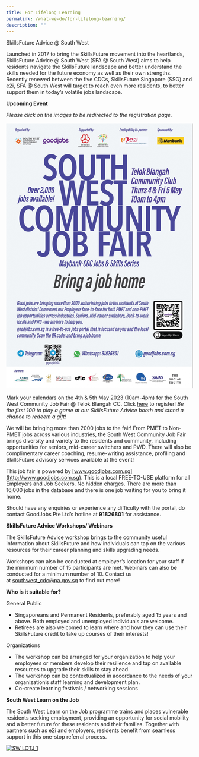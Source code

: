 ```yaml
---
title: For Lifelong Learning
permalink: /what-we-do/for-lifelong-learning/
description: ""
---
```

SkillsFuture Advice @ South West

Launched in 2017 to bring the SkillsFuture movement into the heartlands, SkillsFuture Advice @ South West (SFA @ South West) aims to help residents navigate the SkillsFuture landscape and better understand the skills needed for the future economy as well as their own strengths. Recently renewed between the five CDCs, SkillsFuture Singapore (SSG) and e2i, SFA @ South West will target to reach even more residents, to better support them in today’s volatile jobs landscape.

**Upcoming Event** 

*Please click on the images to be redirected to the registration page.*

<a href="https://www.goodjobs.com.sg/job-fairs/south-west-community-job-fair-at-telok-blangah">
<img src="/images/What%20We%20Do/For%20Lifelong%20Learning/may%20poster.jpg"></a>

Mark your calendars on the 4th &amp; 5th May 2023 (10am-4pm) for the South West Community Job Fair @ Telok Blangah CC. Click [here](https://www.goodjobs.com.sg/job-fairs/south-west-community-job-fair-at-telok-blangah) to register! _Be the first 100 to play a game at our SkillsFuture Advice booth and stand a chance to redeem a gift!_

We will be bringing more than 2000 jobs to the fair! From PMET to Non-PMET jobs across various industries, the South West Community Job Fair brings diversity and variety to the residents and community, including opportunities for seniors, mid-career switchers and PWD. There will also be complimentary career coaching, resume-writing assistance, profiling and SkillsFuture advisory services available at the event!

This job fair is powered by [www.goodjobs.com.sg](http://www.goodjobs.com.sg). This is a local FREE-TO-USE platform for all Employers and Job Seekers. No hidden charges. There are more than 16,000 jobs in the database and there is one job waiting for you to bring it home.

Should have any enquiries or experience any difficulty with the portal, do contact GoodJobs Pte Ltd’s hotline at **91826801** for assistance.

**SkillsFuture Advice Workshops/ Webinars**

The SkillsFuture Advice workshop brings to the community useful information about SkillsFuture and how individuals can tap on the various resources for their career planning and skills upgrading needs.

Workshops can also be conducted at employer’s location for your staff if the minimum number of 15 participants are met.&nbsp;Webinars can also be conducted for a minimum number of 10. Contact us at&nbsp;[southwest\_cdc@pa.gov.sg](mailto:southwest_cdc@pa.gov.sg)&nbsp;to find out more!

**Who is it suitable for?**

General Public

*   Singaporeans and Permanent Residents, preferably aged 15 years and above. Both employed and unemployed individuals are welcome.
*   Retirees are also welcomed to learn where and how they can use their SkillsFuture credit to take up courses of their interests!

Organizations

*   The workshop can be arranged for your organization to help your employees or members develop their resilience and tap on available resources to upgrade their skills to stay ahead.
*   The workshop can be contextualized in accordance to the needs of your organization’s staff learning and development plan.
*   Co-create learning festivals / networking sessions  
    

**South West Learn on the Job**&nbsp;

The South West Learn on the Job programme trains and places vulnerable residents seeking employment, providing an opportunity for social mobility and a better future for these residents and their families. Together with partners such as e2i and employers, residents benefit from seamless support in this one-stop referral process.

[![SW LOTJ_1](https://www.cdc.gov.sg/images/librariesprovider6/what-we-do/skillsfuture/sw-lotj_1.jpg?sfvrsn=30e7ba06_3 "SW LOTJ_1")](https://www.cdc.gov.sg/images/librariesprovider6/what-we-do/skillsfuture/sw-lotj_1.jpg?sfvrsn=30e7ba06_3)